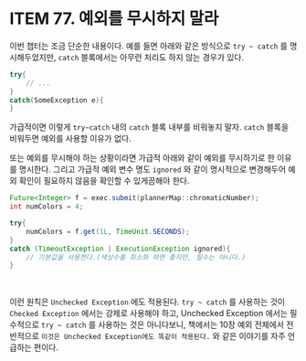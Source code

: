 # ITEM 77. 예외를 무시하지 말라

이번 챕터는 조금 단순한 내용이다. 예를 들면 아래와 같은 방식으로 `try ~ catch` 를 명시해두었지만, `catch` 블록에서는 아무런 처리도 하지 않는 경우가 있다.

```java
try{
    // ...
}
catch(SomeException e){
}
```

가급적이면 이렇게 `try~catch` 내의 `catch` 블록 내부를 비워놓지 말자. `catch` 블록을 비워두면 예외를 사용할 이유가 없다.<br>

또는 예외를 무시해야 하는 상황이라면 가급적 아래와 같이 예외를 무시하기로 한 이유를 명시한다. 그리고 가급적 예외 변수 명도 `ignored` 와 같이 명시적으로 변경해두어 예외 확인이 필요하지 않음을 확인할 수 있게끔해야 한다.

```java
Future<Integer> f = exec.submit(plannerMap::chromaticNumber);
int numColors = 4;

try{
    numColors = f.get(1L, TimeUnit.SECONDS);
}
catch (TimeoutException | ExecutionException ignored){
    // 기본값을 사용한다.(색상수를 최소화 하면 좋지만, 필수는 아니다.)
}
```

<br>

이런 원칙은 `Unchecked Exception` 에도 적용된다. `try ~ catch` 를 사용하는 것이 `Checked Exception` 에서는 강제로 사용해야 하고, Unchecked Exception 에서는 필수적으로 `try ~ catch` 를 사용하는 것은 아니다보니, 책에서는 10장 예외 전체에서 전반적으로 `이것은 Unchecked Exception에도 똑같이 적용된다.`  와 같은 이야기를 자주 언급하는 편이다.<br>

<br>
